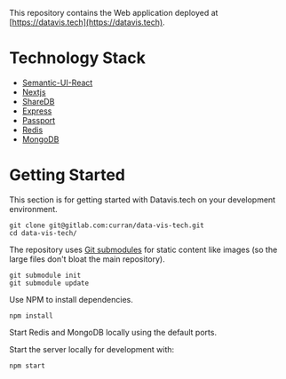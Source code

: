This repository contains the Web application deployed at [https://datavis.tech](https://datavis.tech).

# Technology Stack

 * [Semantic-UI-React](https://github.com/Semantic-Org/Semantic-UI-React)
 * [Nextjs](https://github.com/zeit/next.js)
 * [ShareDB](https://github.com/share/sharedb)
 * [Express](https://github.com/expressjs/express)
 * [Passport](http://passportjs.org/)
 * [Redis](https://redis.io/)
 * [MongoDB](https://docs.mongodb.com/getting-started/shell/)

# Getting Started

This section is for getting started with Datavis.tech on your development environment.

```
git clone git@gitlab.com:curran/data-vis-tech.git
cd data-vis-tech/
```

The repository uses [Git submodules](https://github.com/blog/2104-working-with-submodules) for static content like images (so the large files don't bloat the main repository).

```
git submodule init
git submodule update
```

Use NPM to install dependencies.

```
npm install
```

Start Redis and MongoDB locally using the default ports.

Start the server locally for development with:

```
npm start
```
